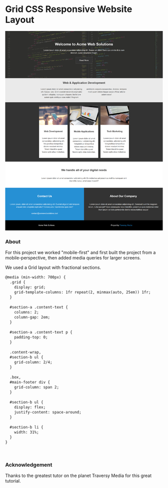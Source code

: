 # Grid CSS Responsive Website Layout

![example_png](./example.png)

### About

For this project we worked "mobile-first" and first built the project from a mobile-perspective, then added media queries for larger screens.

We used a Grid layout with fractional sections.

```
@media (min-width: 700px) {
  .grid {
    display: grid;
    grid-template-columns: 1fr repeat(2, minmax(auto, 25em)) 1fr;
  }

  #section-a .content-text {
    columns: 2;
    column-gap: 2em;
  }

  #section-a .content-text p {
    padding-top: 0;
  }

  .content-wrap,
  #section-b ul {
    grid-column: 2/4;
  }

  .box,
  #main-footer div {
    grid-column: span 2;
  }

  #section-b ul {
    display: flex;
    justify-content: space-around;
  }

  #section-b li {
    width: 31%;
  }
}



```

### Acknowledgement

Thanks to the greatest tutor on the planet Traversy Media for this great tutorial.
